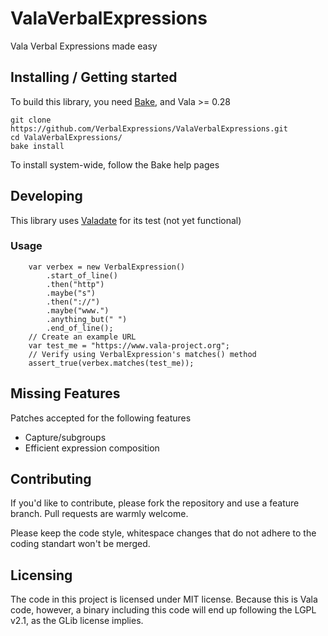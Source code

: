 # ValaVerbalExpressions
Vala Verbal Expressions made easy


## Installing / Getting started

To build this library, you need [Bake](http:launchpad.net/bake), and Vala >= 0.28

```shell
git clone https://github.com/VerbalExpressions/ValaVerbalExpressions.git
cd ValaVerbalExpressions/
bake install
```

To install system-wide, follow the Bake help pages

## Developing

This library uses [Valadate](https://github.com/chebizarro/valadate) for its test (not yet functional) 


### Usage

```vala
	var verbex = new VerbalExpression()
		.start_of_line()
		.then("http")
		.maybe("s")
		.then("://")
		.maybe("www.")
		.anything_but(" ")
		.end_of_line();
	// Create an example URL
	var test_me = "https://www.vala-project.org";
	// Verify using VerbalExpression's matches() method
	assert_true(verbex.matches(test_me));
```


## Missing Features

Patches accepted for the following features
* Capture/subgroups
* Efficient expression composition



## Contributing

If you'd like to contribute, please fork the repository and use a feature
branch. Pull requests are warmly welcome.

Please keep the code style, whitespace changes that do not adhere to the coding standart won't be merged.

## Licensing

The code in this project is licensed under MIT license. Because this is Vala code, however, a binary including 
this code will end up following the LGPL v2.1, as the GLib license implies.
